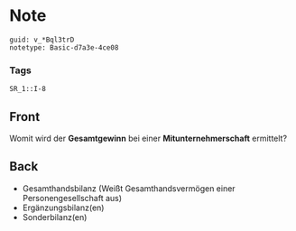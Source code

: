 # Note
```
guid: v_*Bql3trD
notetype: Basic-d7a3e-4ce08
```

### Tags
```
SR_1::I-8
```

## Front
Womit wird der <b>Gesamtgewinn</b> bei einer
<b>Mitunternehmerschaft</b> ermittelt?

## Back
<ul>
  <li>Gesamthandsbilanz (Weißt Gesamthandsvermögen einer
  Personengesellschaft aus)
  <li>Ergänzungsbilanz(en)
  <li>Sonderbilanz(en)
</ul>
